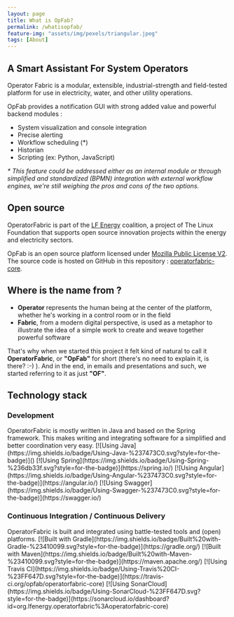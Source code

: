 ```yaml
---
layout: page
title: What is OpFab?
permalink: /whatisopfab/
feature-img: "assets/img/pexels/triangular.jpeg"
tags: [About]
---
```


<h2>A Smart Assistant For System Operators</h2>

Operator Fabric is a modular, extensible, industrial-strength and field-tested platform for use in electricity, water, and other utility operations.

OpFab provides a notification GUI with strong added value and powerful backend modules :

- System visualization and console integration
- Precise alerting
- Workflow scheduling (*)
- Historian
- Scripting (ex: Python, JavaScript)

_* This feature could be addressed either as an internal module or through simplified and standardized (BPMN) integration with external workflow engines, we're still weighing the pros and cons of the two options._

<h2>Open source</h2>

OperatorFabric is part of the [LF Energy](https://www.lfenergy.org/) coalition, a project of The Linux Foundation that supports open source innovation projects within the energy and electricity sectors.

OpFab is an open source platform licensed under [Mozilla Public License V2](https://www.mozilla.org/en-US/MPL/2.0/). 
The source code is hosted on GitHub in this repository : [operatorfabric-core](https://github.com/opfab/operatorfabric-core).

<h2>Where is the name from ?</h2>

 - **Operator** represents the human being at the center of the platform, whether he's working in a control room or in the field
 - **Fabric**, from a modern digital perspective, is used as a metaphor to illustrate the idea of a simple work to create and weave together powerful software

That's why when we started this project it felt kind of natural to call it **OperatorFabric**, or **"OpFab"** for short (there's no need to explain it, is there? :-) ).
And in the end, in emails and presentations and such, we started referring to it as just **"OF"**.

<h2>Technology stack</h2>

<h3>Development</h3>
OperatorFabric is mostly written in Java and based on the Spring framework. This makes writing and integrating software for a simplified and better coordination very easy.
[![Using Java](https://img.shields.io/badge/Using-Java-%237473C0.svg?style=for-the-badge)]() 
[![Using Spring](https://img.shields.io/badge/Using-Spring-%236db33f.svg?style=for-the-badge)](https://spring.io/) 
[![Using Angular](https://img.shields.io/badge/Using-Angular-%237473C0.svg?style=for-the-badge)](https://angular.io/)
[![Using Swagger](https://img.shields.io/badge/Using-Swagger-%237473C0.svg?style=for-the-badge)](https://swagger.io/)

<h3>Continuous Integration / Continuous Delivery</h3>
OperatorFabric is built and integrated using battle-tested tools and (open) platforms. 
[![Built with Gradle](https://img.shields.io/badge/Built%20with-Gradle-%23410099.svg?style=for-the-badge)](https://gradle.org/)
[![Built with Maven](https://img.shields.io/badge/Built%20with-Maven-%23410099.svg?style=for-the-badge)](https://maven.apache.org/)
[![Using Travis CI](https://img.shields.io/badge/Using-Travis%20CI-%23FF647D.svg?style=for-the-badge)](https://travis-ci.org/opfab/operatorfabric-core)
[![Using SonarCloud](https://img.shields.io/badge/Using-SonarCloud-%23FF647D.svg?style=for-the-badge)](https://sonarcloud.io/dashboard?id=org.lfenergy.operatorfabric%3Aoperatorfabric-core)
